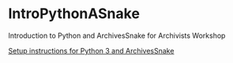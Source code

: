 # IntroPythonASnake
Introduction to Python and ArchivesSnake for Archivists Workshop

[Setup instructions for Python 3 and ArchivesSnake](install.md)